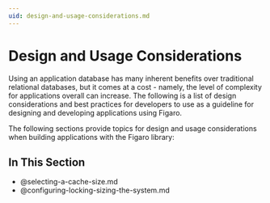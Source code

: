 ```yaml
---
uid: design-and-usage-considerations.md
---
```


# Design and Usage Considerations


Using an application database has many inherent benefits over traditional relational databases, but it comes at a cost - namely, the level of complexity for applications overall can increase. The following is a list of design considerations and best practices for developers to use as a guideline for designing and developing applications using Figaro.

The following sections provide topics for design and usage considerations when building applications with the Figaro library:



## In This Section
* @selecting-a-cache-size.md
* @configuring-locking-sizing-the-system.md

